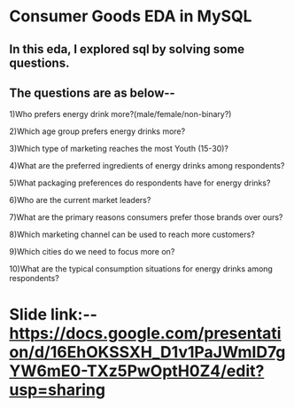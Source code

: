 # Consumer Goods EDA in MySQL

## In this eda, I explored sql by solving some questions.
## The questions are as below--


1)Who prefers energy drink more?(male/female/non-binary?)


2)Which age group prefers energy drinks more?

3)Which type of marketing reaches the most Youth (15-30)?

4)What are the preferred ingredients of energy drinks among respondents?

5)What packaging preferences do respondents have for energy drinks?

6)Who are the current market leaders?

7)What are the primary reasons consumers prefer those brands over ours?

8)Which marketing channel can be used to reach more customers?

9)Which cities do we need to focus more on?

10)What are the typical consumption situations for energy drinks among 
respondents?

# Slide link:-- https://docs.google.com/presentation/d/16EhOKSSXH_D1v1PaJWmID7gYW6mE0-TXz5PwOptH0Z4/edit?usp=sharing 

